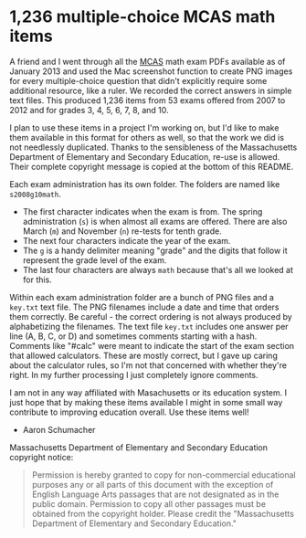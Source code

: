 1,236 multiple-choice MCAS math items
=====================================

A friend and I went through all the [MCAS][1] math exam PDFs available 
as of January 2013 and used the Mac screenshot function to create PNG 
images for every multiple-choice question that didn't explicitly require 
some additional resource, like a ruler. We recorded the correct answers 
in simple text files. This produced 1,236 items from 53 exams offered 
from 2007 to 2012 and for grades 3, 4, 5, 6, 7, 8, and 10.

I plan to use these items in a project I'm working on, but I'd like to 
make them available in this format for others as well, so that the work 
we did is not needlessly duplicated. Thanks to the sensibleness of the 
Massachusetts Department of Elementary and Secondary Education, re-use is 
allowed. Their complete copyright message is copied at the bottom of 
this README.

Each exam administration has its own folder. The folders are named 
like `s2008g10math`.
* The first character indicates when the exam is from. The spring 
  administration (`s`) is when almost all exams are offered. There are 
  also March (`m`) and November (`n`) re-tests for tenth grade.
* The next four characters indicate the year of the exam.
* The `g` is a handy delimiter meaning "grade" and the digits that 
  follow it represent the grade level of the exam.
* The last four characters are always `math` because that's all we 
  looked at for this.

Within each exam administration folder are a bunch of PNG files and a
`key.txt` text file. The PNG filenames include a date and time that orders 
them correctly. Be careful - the correct ordering is not always produced 
by alphabetizing the filenames. The text file `key.txt` includes one 
answer per line (A, B, C, or D) and sometimes comments starting with 
a hash. Comments like "#calc" were meant to indicate the start of the 
exam section that allowed calculators. These are mostly correct, but I 
gave up caring about the calculator rules, so I'm not that concerned with 
whether they're right. In my further processing I just completely ignore 
comments.

I am not in any way affiliated with Masachusetts or its education system. 
I just hope that by making these items available I might in some small 
way contribute to improving education overall. Use these items well!

- Aaron Schumacher


Massachusetts Department of Elementary and Secondary Education copyright 
notice:
> Permission is hereby granted to copy for non-commercial educational 
> purposes any or all parts of this document with the exception of 
> English Language Arts passages that are not designated as in the 
> public domain. Permission to copy all other passages must be obtained 
> from the copyright holder. Please credit the "Massachusetts Department 
> of Elementary and Secondary Education."


[1]: http://www.doe.mass.edu/mcas/
